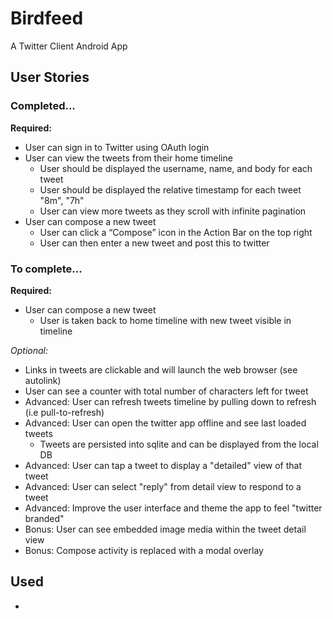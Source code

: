 Birdfeed
========
A Twitter Client Android App

## User Stories

### Completed...

__Required:__
* User can sign in to Twitter using OAuth login
* User can view the tweets from their home timeline
  * User should be displayed the username, name, and body for each tweet
  * User should be displayed the relative timestamp for each tweet "8m", "7h"
  * User can view more tweets as they scroll with infinite pagination
* User can compose a new tweet
  * User can click a “Compose” icon in the Action Bar on the top right
  * User can then enter a new tweet and post this to twitter

### To complete...

__Required:__
* User can compose a new tweet
  * User is taken back to home timeline with new tweet visible in timeline

_Optional:_
* Links in tweets are clickable and will launch the web browser (see autolink)
* User can see a counter with total number of characters left for tweet
* Advanced: User can refresh tweets timeline by pulling down to refresh (i.e pull-to-refresh)
* Advanced: User can open the twitter app offline and see last loaded tweets
  * Tweets are persisted into sqlite and can be displayed from the local DB
* Advanced: User can tap a tweet to display a "detailed" view of that tweet
* Advanced: User can select "reply" from detail view to respond to a tweet
* Advanced: Improve the user interface and theme the app to feel "twitter branded"
* Bonus: User can see embedded image media within the tweet detail view
* Bonus: Compose activity is replaced with a modal overlay

## Used
* 